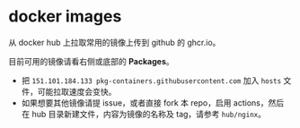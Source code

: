 # docker images
从 docker hub 上拉取常用的镜像上传到 github 的 ghcr.io。

目前可用的镜像请看右侧或底部的 **Packages**。

- 把 `151.101.184.133 pkg-containers.githubusercontent.com` 加入 `hosts` 文件，可能拉取速度会变快。
- 如果想要其他镜像请提 issue，或者直接 fork 本 repo，启用 actions，然后在 hub 目录新建文件，内容为镜像的名称及 tag，请参考 `hub/nginx`。
